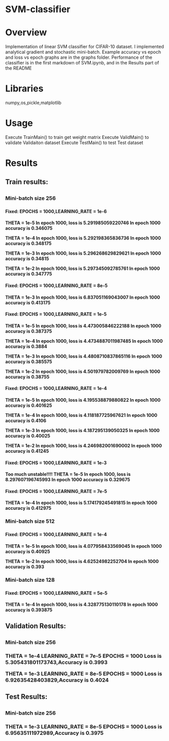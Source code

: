 # SVM-classifier

# Overview
Implementation of linear SVM classifier for CIFAR-10 dataset. I implemented analytical gradient and stochastic mini-batch.
Example accuracy vs epoch and loss vs epoch graphs are in the graphs folder.
Performance of the classifier is in the first markdown of SVM.ipynb, and in the Results part of the README

# Libraries
numpy,os,pickle,matplotlib

# Usage
Execute TrainMain() to train get weight matrix
Execute ValidMain() to validate Validaiton dataset
Execute TestMain() to test Test dataset

# Results
<h2>Train results:<h2>

<h3>Mini-batch size 256<h3>
<h4>Fixed: EPOCHS = 1000,LEARNING_RATE = 1e-6<h4>

THETA = 1e-5
In epoch 1000, loss is 5.291985059220746
In epoch 1000 accuracy is 0.346075

THETA = 1e-4
In epoch 1000, loss is 5.292198365836736
In epoch 1000 accuracy is 0.348175

THETA = 1e-3
In epoch 1000, loss is 5.296268629829621
In epoch 1000 accuracy is 0.34815

THETA = 1e-2
In epoch 1000, loss is 5.297345092785761
In epoch 1000 accuracy is 0.347775

<h4>Fixed: EPOCHS = 1000,LEARNING_RATE = 8e-5<h4>
THETA = 1e-3
In epoch 1000, loss is 6.837051169043007
In epoch 1000 accuracy is 0.413175

<h4>Fixed: EPOCHS = 1000,LEARNING_RATE = 1e-5<h4>

THETA = 1e-5
In epoch 1000, loss is 4.473005846222188
In epoch 1000 accuracy is 0.387375

THETA = 1e-4
In epoch 1000, loss is 4.4734887011987485
In epoch 1000 accuracy is 0.3884

THETA = 1e-3
In epoch 1000, loss is 4.4808710837865116
In epoch 1000 accuracy is 0.385575

THETA = 1e-2
In epoch 1000, loss is 4.501979782009769
In epoch 1000 accuracy is 0.38755

<h4>Fixed: EPOCHS = 1000,LEARNING_RATE = 1e-4<h4>

THETA = 1e-5
In epoch 1000, loss is 4.195538879880822
In epoch 1000 accuracy is 0.401625

THETA = 1e-4
In epoch 1000, loss is 4.118187725967621
In epoch 1000 accuracy is 0.4106

THETA = 1e-3
In epoch 1000, loss is 4.187295139050325
In epoch 1000 accuracy is 0.40025

THETA = 1e-2
In epoch 1000, loss is 4.246982001690002
In epoch 1000 accuracy is 0.41245

<h4>Fixed: EPOCHS = 1000,LEARNING_RATE = 1e-3<h4>

Too much unstable!!!!
THETA = 1e-5
In epoch 1000, loss is 8.297607196745993
In epoch 1000 accuracy is 0.329675

<h4>Fixed: EPOCHS = 1000,LEARNING_RATE = 7e-5<h4>
THETA = 1e-4
In epoch 1000, loss is 5.174179245491815
In epoch 1000 accuracy is 0.412975

<h3>Mini-batch size 512<h3>
<h4>Fixed: EPOCHS = 1000,LEARNING_RATE = 1e-4<h4>

THETA = 1e-5
In epoch 1000, loss is 4.077958433569045
In epoch 1000 accuracy is 0.40925

THETA = 1e-2
In epoch 1000, loss is 4.62524982252704
In epoch 1000 accuracy is 0.393

<h3>Mini-batch size 128<h3>
<h4>Fixed: EPOCHS = 1000,LEARNING_RATE = 5e-5<h4>

THETA = 1e-4
In epoch 1000, loss is 4.328775130110178
In epoch 1000 accuracy is 0.393875

<h2>Validation Results:<h2>
<h3>Mini-batch size 256<h3>
THETA = 1e-4
LEARNING_RATE = 7e-5
EPOCHS = 1000
Loss is 5.305431801173743,Accuracy is 0.3993

THETA = 1e-3
LEARNING_RATE = 8e-5
EPOCHS = 1000
Loss is 6.92635428403829,Accuracy is 0.4024

<h2>Test Results:<h2>
<h3>Mini-batch size 256<h3>
THETA = 1e-3
LEARNING_RATE = 8e-5
EPOCHS = 1000
Loss is 6.95635111972989,Accuracy is 0.3975

